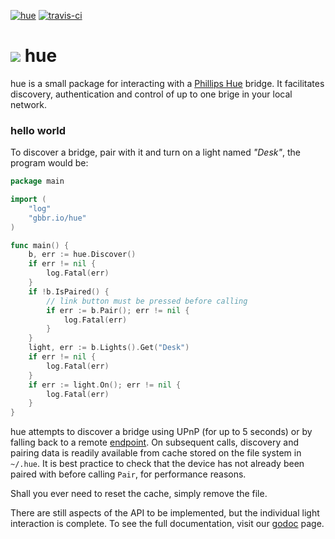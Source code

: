 [![hue](https://godoc.org/gbbr.io/hue?status.svg)](https://godoc.org/gbbr.io/hue) 
[![travis-ci](https://travis-ci.org/gbbr/hue.svg?branch=master)](https://travis-ci.org/gbbr/hue) 

# ![](http://i1253.photobucket.com/albums/hh588/gbbr/light-bulb-outline_318-50593%20copy_zpsexky6j6x.jpg) hue

hue is a small package for interacting with a [Phillips Hue](http://www.meethue.com/) bridge. It facilitates discovery, authentication and control of up to one brige in your local network.


### hello world

To discover a bridge, pair with it and turn on a light named _"Desk"_, the program would be:

```go
package main

import (
    "log"
    "gbbr.io/hue"
)

func main() {
    b, err := hue.Discover()
    if err != nil {
    	log.Fatal(err)
    }
    if !b.IsPaired() {
    	// link button must be pressed before calling
    	if err := b.Pair(); err != nil {
    		log.Fatal(err)
    	}
    }
    light, err := b.Lights().Get("Desk")
    if err != nil {
    	log.Fatal(err)
    }
    if err := light.On(); err != nil {
    	log.Fatal(err)
    }
}
```
hue attempts to discover a bridge using UPnP (for up to 5 seconds) or by falling back to a remote [endpoint](https://www.meethue.com/api/nupnp). On subsequent calls, discovery and pairing data is readily available from cache stored on the file system in `~/.hue`. It is best practice to check that the device has not already been paired with before calling `Pair`, for performance reasons.

Shall you ever need to reset the cache, simply remove the file.

There are still aspects of the API to be implemented, but the individual light interaction is complete. To see the full documentation, visit our [godoc](https://godoc.org/gbbr.io/hue) page.
 
